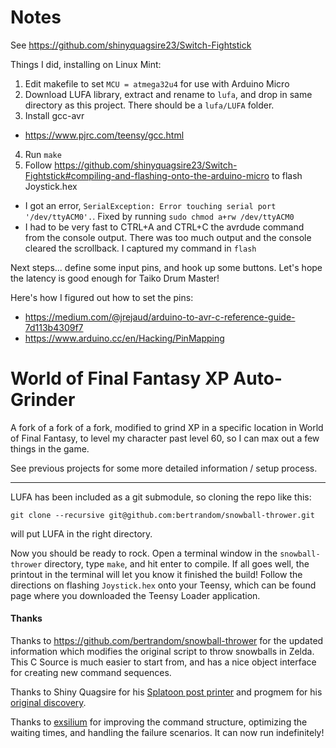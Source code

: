 # Notes
See https://github.com/shinyquagsire23/Switch-Fightstick

Things I did, installing on Linux Mint:
1. Edit makefile to set `MCU = atmega32u4` for use with Arduino Micro
2. Download LUFA library, extract and rename to `lufa`,  and drop in same directory as this project. There should be a `lufa/LUFA` folder.
3. Install gcc-avr
 * https://www.pjrc.com/teensy/gcc.html
4. Run `make`
5. Follow https://github.com/shinyquagsire23/Switch-Fightstick#compiling-and-flashing-onto-the-arduino-micro to flash Joystick.hex
 * I got an error, `SerialException: Error touching serial port '/dev/ttyACM0'.`.  Fixed by running `sudo chmod a+rw /dev/ttyACM0` 
 * I had to be very fast to CTRL+A and CTRL+C the avrdude command from the console output. There was too much output and the console cleared the scrollback. I captured my command in `flash`

Next steps... define some input pins, and hook up some buttons. Let's hope the latency is good enough for Taiko Drum Master!

Here's how I figured out how to set the pins:
* https://medium.com/@jrejaud/arduino-to-avr-c-reference-guide-7d113b4309f7
* https://www.arduino.cc/en/Hacking/PinMapping

# World of Final Fantasy XP Auto-Grinder

A fork of a fork of a fork, modified to grind XP in a specific location in World of Final Fantasy, to level my character past level 60, so I can max out a few things in the game.

See previous projects for some more detailed information / setup process.

---

LUFA has been included as a git submodule, so cloning the repo like this:

```
git clone --recursive git@github.com:bertrandom/snowball-thrower.git
```

will put LUFA in the right directory.

Now you should be ready to rock. Open a terminal window in the `snowball-thrower` directory, type `make`, and hit enter to compile. If all goes well, the printout in the terminal will let you know it finished the build! Follow the directions on flashing `Joystick.hex` onto your Teensy, which can be found page where you downloaded the Teensy Loader application.

#### Thanks

Thanks to https://github.com/bertrandom/snowball-thrower for the updated information which modifies the original script to throw snowballs in Zelda. This C Source is much easier to start from, and has a nice object interface for creating new command sequences.

Thanks to Shiny Quagsire for his [Splatoon post printer](https://github.com/shinyquagsire23/Switch-Fightstick) and progmem for his [original discovery](https://github.com/progmem/Switch-Fightstick).

Thanks to [exsilium](https://github.com/bertrandom/snowball-thrower/pull/1) for improving the command structure, optimizing the waiting times, and handling the failure scenarios. It can now run indefinitely!
